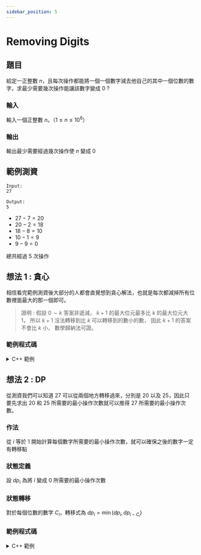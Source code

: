 ```yaml
---
sidebar_position: 5
---
```

Removing Digits
===

題目
---
給定一正整數 $n$，且每次操作都能將一個一個數字減去他自己的其中一個位數的數字，求最少需要幾次操作能讓該數字變成 $0$ ?

### 輸入
輸入一個正整數 $n$。（$1 \le n \le 10^6$）

### 輸出
輸出最少需要經過幾次操作使 $n$ 變成 $0$

範例測資
---
```
Input:
27

Output:
5
```
- $27 - 7 = 20$
- $20 - 2 = 18$
- $18 - 8 = 10$
- $10 - 1 = 9$
- $9 - 9 = 0$

總共經過 $5$ 次操作

想法 1 : 貪心
---

相信看完範例測資後大部分的人都會直覺想到貪心解法，也就是每次都減掉所有位數裡面最大的那一個即可。

> 證明 : 假設 $0 \sim k$ 答案非遞減，
$k + 1$ 的最大位元最多比 $k$ 的最大位元大 $1$，
所以 $k + 1$ 沒法轉移到比 $k$ 可以轉移到的數小的數，
因此 $k + 1$ 的答案不會比 $k$ 小，
數學歸納法可證。

### 範例程式碼

<details>
<summary>C++ 範例 </summary>

```cpp
#include <bits/stdc++.h>
#define IO ios_base::sync_with_stdio(0), cin.tie(0)
#define int long long 
using namespace std;

signed main() {
    IO;
    int n, ans = 0;
    cin >> n;
    while(n > 0) {
        int big = -1;
        for(int i = n; i > 0; i /= 10) {
            big = max(big, i % 10);
        }
        n -= big;
        ans++;
    }
    cout << ans;
}
```
</details>

想法 2 : DP
---

從測資我們可以知道 $27$ 可以從兩個地方轉移過來，分別是 $20$ 以及 $25$，因此只要先求出 $20$ 和 $25$ 所需要的最小操作次數就可以推得 $27$ 所需要的最小操作次數。

### 作法
從 $i$ 等於 $1$ 開始計算每個數字所需要的最小操作次數，就可以確保之後的數字一定有轉移點

### 狀態定義
設 $dp_{i}$ 為將 $i$ 變成 $0$ 所需要的最小操作次數

### 狀態轉移
對於每個位數的數字 $C_i$，轉移式為 $dp_{i} = \min(dp_{i}, dp_{i - C_i})$

### 範例程式碼

<details>
<summary>C++ 範例 </summary>

```cpp
#include <bits/stdc++.h>
#define IO ios_base::sync_with_stdio(0), cin.tie(0)
#define int long long 
using namespace std;
 
signed main() {
    IO;
    int n;
    cin >> n;
    vector<int>dp(n + 1, INT_MAX);
    dp[0] = 0;
    for(int i = 1; i <= n; i++) {
        for(int j = i; j > 0; j /= 10) {
            dp[i] = min(dp[i], dp[i - (j % 10)] + 1);
        }
    }
    cout << dp[n];
}
```
</details>